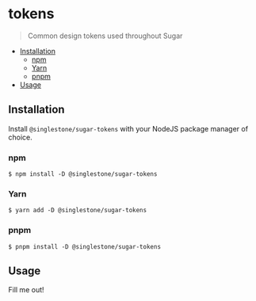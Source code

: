 # tokens

> Common design tokens used throughout Sugar

<!-- START doctoc generated TOC please keep comment here to allow auto update -->
<!-- DON'T EDIT THIS SECTION, INSTEAD RE-RUN doctoc TO UPDATE -->

- [Installation](#installation)
  - [npm](#npm)
  - [Yarn](#yarn)
  - [pnpm](#pnpm)
- [Usage](#usage)

<!-- END doctoc generated TOC please keep comment here to allow auto update -->

## Installation

Install `@singlestone/sugar-tokens` with your NodeJS package manager of choice.

### npm

```shell
$ npm install -D @singlestone/sugar-tokens
```

### Yarn

```shell
$ yarn add -D @singlestone/sugar-tokens
```

### pnpm

```shell
$ pnpm install -D @singlestone/sugar-tokens
```

## Usage

Fill me out!
